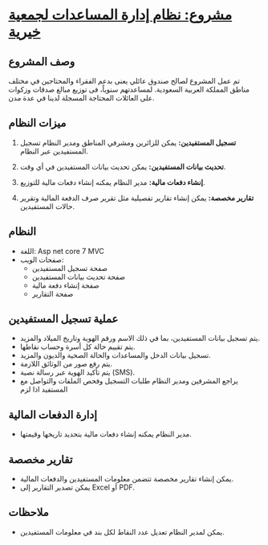 # [مشروع: نظام إدارة المساعدات لجمعية خيرية](#)

## وصف المشروع

تم عمل المشروع لصالح صندوق عائلي يعنى بدعم الفقراء والمحتاجين في مختلف مناطق المملكة العربية السعودية. لمساعدتهم سنوياً، فى توزيع مبالغ صدقات وزكوات على العائلات المحتاجة المسجلة لدينا في عدة مدن.

## ميزات النظام

1. **تسجيل المستفيدين:** يمكن للزائرين ومشرفي المناطق ومدير النظام تسجيل المستفيدين عبر النظام.

2. **تحديث بيانات المستفيدين:** يمكن تحديث بيانات المستفيدين في أي وقت.

3. **إنشاء دفعات مالية:** مدير النظام يمكنه إنشاء دفعات مالية للتوزيع.

4. **تقارير مخصصة:** يمكن إنشاء تقارير تفصيلية مثل تقرير صرف الدفعة المالية وتقرير حالات المستفيدين.

## النظام

- اللغة: Asp net core 7 MVC
- صفحات الويب:
  - صفحة تسجيل المستفيدين
  - صفحة تحديث بيانات المستفيدين
  - صفحة إنشاء دفعة مالية
  - صفحة التقارير

## عملية تسجيل المستفيدين

- يتم تسجيل بيانات المستفيدين، بما في ذلك الاسم ورقم الهوية وتاريخ الميلاد والمزيد.
- يتم تقييم حالة كل أسرة وحساب نقاطها.
- تسجيل بيانات الدخل والمساعدات والحالة الصحية والديون والمزيد.
- يتم رفع صور من الوثائق اللازمة.
- يتم تأكيد الهوية عبر رسالة نصية (SMS).
- يراجع المشرفين ومدير النظام طلبات التسجيل وفحص الملفات والتواصل مع المستفيد اذا لزم 

## إدارة الدفعات المالية

- مدير النظام يمكنه إنشاء دفعات مالية بتحديد تاريخها وقيمتها.

## تقارير مخصصة

- يمكن إنشاء تقارير مخصصة تتضمن معلومات المستفيدين والدفعات المالية.
- يمكن تصدير التقارير إلى Excel أو PDF.

## ملاحظات

- يمكن لمدير النظام تعديل عدد النقاط لكل بند في معلومات المستفيدين.
